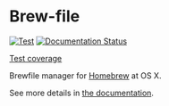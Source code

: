 Brew-file
=========

[![Test](https://github.com/rcmdnk/homebrew-file/actions/workflows/test.yml/badge.svg)](https://github.com/rcmdnk/homebrew-file/actions/workflows/test.yml)
[![Documentation Status](https://readthedocs.org/projects/homebrew-file/badge/?version=latest)](http://homebrew-file.readthedocs.io/en/latest/?badge=latest)

[Test coverage](https://github.com/rcmdnk/homebrew-file/tree/coverage)

Brewfile manager for [Homebrew](http://brew.sh/) at OS X.

See more details in [the documentation](http://homebrew-file.readthedocs.io).
